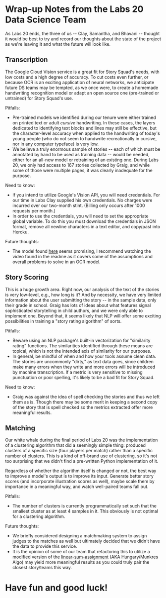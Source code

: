 # Wrap-up Notes from the Labs 20 Data Science Team

As Labs 20 ends, the three of us -- Clay, Samantha, and Bhavani -- thought it would be best to try and record our thoughts about the state of the project as we're leaving it and what the future will look like. 

## Transcription

The Google Cloud Vision service is a great fit for Story Squad's needs, with low costs and a high degree of accuracy. To cut costs even further, or because OCR is an exciting application of neural networks, we anticipate future DS teams may be tempted, as we once were, to create a homemade handwriting recognition model or adapt an open source one (pre-trained or untrained) for Story Squad's use.

Pitfalls:
- Pre-trained models we identified during our tenure were either trained on printed text or adult _cursive_ handwriting. In these cases, the layers dedicated to identifying text blocks and lines may still be effective, but the character-level accuracy when applied to the handwriting of today's young people (who do not seem to handwrite recreationally in cursive, nor in any computer typeface) is very low.
- We believe a truly enormous sample of stories -- each of which must be annotated by hand to be used as training data -- would be needed, either for an all-new model or retraining of an existing one. During Labs 20, we only had access to 167 stories collected by Graig, and while some of those were multiple pages, it was clearly inadequate for the purpose.

Need to know:
- If you intend to utilize Google's Vision API, you will need credentials. For our time in Labs Clay supplied his own credentials. No charges were incurred over our two-month stint. (Billing only occurs after 1000 requests per month.)
- In order to use the credentials, you will need to set the appropriate global variable. To do this you must download the credentials in JSON format, remove all newline characters in a text editor, and copy/past into Heroku.

Future thoughts: 
- The model found [here](https://github.com/awslabs/handwritten-text-recognition-for-apache-mxnet) seems promising, I recommend watching the video found in the readme as it covers some of the assumptions and overall problems to solve in an OCR model.


## Story Scoring

This is a huge growth area. Right now, our analysis of the text of the stories is very low-level, e.g., how long is it? And by necessity, we have very limited information about the user submitting the story -- in the sample data, only their grade in school. Graig has lots of ideas about what features signal sophisticated storytelling in child authors, and we were only able to implement one. Beyond that, it seems likely that NLP will offer some exciting possibilities in training a "story rating algorithm" of sorts.

Pitfalls:
- Beware using an NLP package's built-in vectorization for "similarity rating" functions. The similarities identified through these means are topical, which is not the intended axis of similarity for our purposes.
- In general, be mindful of when and how your tools assume clean data. The stories are uncommonly "dirty," as text data goes, since children make many errors when they write and more errors will be introduced by machine transcription. If a metric is very sensitive to missing punctuation or poor spelling, it's likely to be a bad fit for Story Squad.

Need to know: 
- Graig was against the idea of spell checking the stories and thus we left them as is. Though there may be some merit in keeping a second copy of the story that is spell checked so the metrics extracted offer more meaningful results. 

## Matching

Our white whale during the final period of Labs 20 was the implementation of a clustering algorithm that did a seemingly simple thing: produced clusters of a specific size (four players per match) rather than a specific number of clusters. This is a kind of off-brand use of clustering, so it's not too surprising that we didn't find a pre-written Python implementation of it. 

Regardless of whether the algorithm itself is changed or not, the best way to improve a model's output is to improve its input. Generate better story scores (and incorporate illustration scores as well), maybe scale them by importance in a meaningful way, and watch well-paired teams fall out.

Pitfalls:
- The number of clusters is currently programmatically set such that the smallest cluster as at least 4 samples in it. This obviously is not optimal for a clustering algorithm.

Future thoughts:
- We briefly considered designing a matchmaking system to assign judges to the matches as well but ultimately decided that we didn't have the data to provide this service. 
- It is the opinion of some of our team that refactoring this to utilize a modified version of the [linear-sum-assignment](https://docs.scipy.org/doc/scipy-0.18.1/reference/generated/scipy.optimize.linear_sum_assignment.html) (AKA Hungary/Munkres Algo) may yield more meaningful results as you could truly pair the closest story/teams this way.  

# Have fun and good luck!
